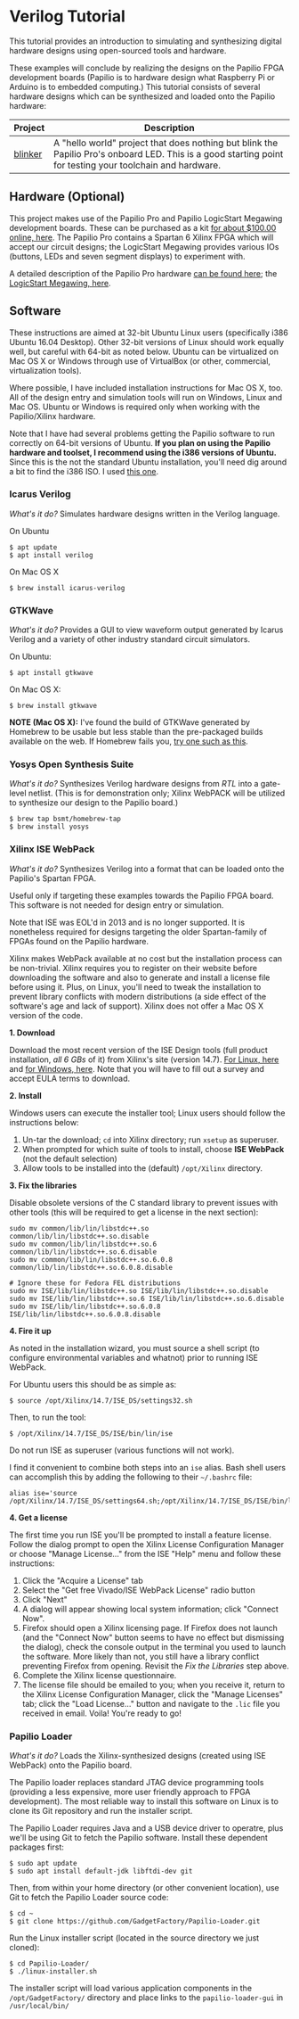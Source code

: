# Verilog Tutorial

This tutorial provides an introduction to simulating and synthesizing digital hardware designs using open-sourced tools and hardware.

These examples will conclude by realizing the designs on the Papilio FPGA development boards (Papilio is to hardware design what Raspberry Pi or Arduino is to embedded computing.) This tutorial consists of several hardware designs which can be synthesized and loaded onto the Papilio hardware:

Project | Description
--------|---------------------------
[blinker](blinker/) | A "hello world" project that does nothing but blink the Papilio Pro's onboard LED. This is a good starting point for testing your toolchain and hardware.

## Hardware (Optional)

This project makes use of the Papilio Pro and Papilio LogicStart Megawing development boards. These can be purchased as a kit [for about $100.00 online, here](http://store.gadgetfactory.net/logicstart-megawing-papilio-bundle/). The Papilio Pro contains a Spartan 6 Xilinx FPGA which will accept our circuit designs; the LogicStart Megawing provides various IOs (buttons, LEDs and seven segment displays) to experiment with.

A detailed description of the Papilio Pro hardware [can be found here](http://papilio.cc/index.php?n=Papilio.PapilioPro); the [LogicStart Megawing, here](http://papilio.cc/index.php?n=Papilio.LogicStartMegaWing).

## Software

These instructions are aimed at 32-bit Ubuntu Linux users (specifically i386 Ubuntu 16.04 Desktop). Other 32-bit versions of Linux should work equally well, but careful with 64-bit as noted below. Ubuntu can be virtualized on Mac OS X or Windows through use of VirtualBox (or other, commercial, virtualization tools).

Where possible, I have included installation instructions for Mac OS X, too. All of the design entry and simulation tools will run on Windows, Linux and Mac OS. Ubuntu or Windows is required only when working with the Papilio/Xilinx hardware.  

Note that I have had several problems getting the Papilio software to run correctly on 64-bit versions of Ubuntu. **If you plan on using the Papilio hardware and toolset, I recommend using the i386 versions of Ubuntu.** Since this is the not the standard Ubuntu installation, you'll need dig around a bit to find the i386 ISO. I used [this one](http://mirror.pnl.gov/releases/xenial/ubuntu-16.04.1-desktop-i386.iso).

### Icarus Verilog

_What's it do?_ Simulates hardware designs written in the Verilog language.

On Ubuntu
```
$ apt update             
$ apt install verilog
```

On Mac OS X
```
$ brew install icarus-verilog
```

### GTKWave

_What's it do?_ Provides a GUI to view waveform output generated by Icarus Verilog and a variety of other industry standard circuit simulators.

On Ubuntu:
```
$ apt install gtkwave
```

On Mac OS X:
```
$ brew install gtkwave
```

**NOTE (Mac OS X):** I've found the build of GTKWave generated by Homebrew to be usable but less stable than the pre-packaged builds available on the web. If Homebrew fails you, [try one such as this]([http://mac.softpedia.com/get/Utilities/gtkwave.shtml#download).

### Yosys Open Synthesis Suite

_What's it do?_ Synthesizes Verilog hardware designs from _RTL_ into a gate-level netlist. (This is for demonstration only; Xilinx WebPACK will be utilized to synthesize our design to the Papilio board.)

```
$ brew tap bsmt/homebrew-tap
$ brew install yosys
```

### Xilinx ISE WebPack

_What's it do?_ Synthesizes Verilog into a format that can be loaded onto the Papilio's Spartan FPGA.

Useful only if targeting these examples towards the Papilio FPGA board. This software is not needed for design entry or simulation.

Note that ISE was EOL'd in 2013 and is no longer supported. It is nonetheless required for designs targeting the older Spartan-family of FPGAs found on the Papilio hardware.

Xilinx makes WebPack available at no cost but the installation process can be non-trivial. Xilinx requires you to register on their website before downloading the software and also to generate and install a license file before using it. Plus, on Linux, you'll need to tweak the installation to prevent library conflicts with modern distributions (a side effect of the software's age and lack of support). Xilinx does not offer a Mac OS X version of the code.

**1. Download**

Download the most recent version of the ISE Design tools (full product installation, _all 6 GBs_ of it) from Xilinx's site (version 14.7). [For Linux, here](https://survey.xilinx.com/ss/wsb.dll/Xilinx/ISE_Download_Survey.htm?wsb5=14.7&wsb6=1&wsb7=Xilinx_ISE_DS_Lin_14.7_1015_1.tar) and [for Windows, here](https://survey.xilinx.com/ss/wsb.dll/Xilinx/ISE_Download_Survey.htm?wsb5=14.7&wsb6=1&wsb7=Xilinx_ISE_DS_Win_14.7_1015_1.tar). Note that you will have to fill out a survey and accept EULA terms to download.

**2. Install**

Windows users can execute the installer tool; Linux users should follow the instructions below:

  1. Un-tar the download; `cd` into Xilinx directory; run `xsetup` as superuser.
  2. When prompted for which suite of tools to install, choose **ISE WebPack** (not the default selection)
  3. Allow tools to be installed into the (default) `/opt/Xilinx` directory.

**3. Fix the libraries**

Disable obsolete versions of the C standard library to prevent issues with other tools (this will be required to get a license in the next section):

```
sudo mv common/lib/lin/libstdc++.so common/lib/lin/libstdc++.so.disable
sudo mv common/lib/lin/libstdc++.so.6 common/lib/lin/libstdc++.so.6.disable
sudo mv common/lib/lin/libstdc++.so.6.0.8 common/lib/lin/libstdc++.so.6.0.8.disable

# Ignore these for Fedora FEL distributions
sudo mv ISE/lib/lin/libstdc++.so ISE/lib/lin/libstdc++.so.disable
sudo mv ISE/lib/lin/libstdc++.so.6 ISE/lib/lin/libstdc++.so.6.disable
sudo mv ISE/lib/lin/libstdc++.so.6.0.8 ISE/lib/lin/libstdc++.so.6.0.8.disable
```

**4. Fire it up**

As noted in the installation wizard, you must source a shell script (to configure environmental variables and whatnot) prior to running ISE WebPack.

For Ubuntu users this should be as simple as:

```
$ source /opt/Xilinx/14.7/ISE_DS/settings32.sh
```

Then, to run the tool:

```
$ /opt/Xilinx/14.7/ISE_DS/ISE/bin/lin/ise
```

Do not run ISE as superuser (various functions will not work).

I find it convenient to combine both steps into an `ise` alias. Bash shell users can accomplish this by adding the following to their `~/.bashrc` file:

```
alias ise='source /opt/Xilinx/14.7/ISE_DS/settings64.sh;/opt/Xilinx/14.7/ISE_DS/ISE/bin/lin64/ise'
```

**4. Get a license**

The first time you run ISE you'll be prompted to install a feature license. Follow the dialog prompt to open the Xilinx License Configuration Manager or choose "Manage License..." from the ISE "Help" menu and follow these instructions:

1. Click the "Acquire a License" tab
2. Select the "Get free Vivado/ISE WebPack License" radio button
3. Click "Next"
4. A dialog will appear showing local system information; click "Connect Now".
5. Firefox should open a Xilinx licensing page. If Firefox does not launch (and the "Connect Now" button seems to have no effect but dismissing the dialog), check the console output in the terminal you used to launch the software. More likely than not, you still have a library conflict preventing Firefox from opening. Revisit the _Fix the Libraries_ step above.
6. Complete the Xilinx license questionnaire.
7. The license file should be emailed to you; when you receive it, return to the Xilinx License Configuration Manager, click the "Manage Licenses" tab; click the "Load License..." button and navigate to the `.lic` file you received in email. Voila! You're ready to go!

### Papilio Loader

_What's it do?_ Loads the Xilinx-synthesized designs (created using ISE WebPack) onto the Papilio board.

The Papilio loader replaces standard JTAG device programming tools (providing a less expensive, more user friendly approach to FPGA development). The most reliable way to install this software on Linux is to clone its Git repository and run the installer script.

The Papilio Loader requires Java and a USB device driver to operatre, plus we'll be using Git to fetch the Papilio software. Install these dependent packages first:

```
$ sudo apt update
$ sudo apt install default-jdk libftdi-dev git
```

Then, from within your home directory (or other convenient location), use Git to fetch the Papilio Loader source code:

```
$ cd ~
$ git clone https://github.com/GadgetFactory/Papilio-Loader.git
```

Run the Linux installer script (located in the source directory we just cloned):

```
$ cd Papilio-Loader/
$ ./linux-installer.sh
```

The installer script will load various application components in the `/opt/GadgetFactory/` directory and place links to the `papilio-loader-gui` in `/usr/local/bin/`
